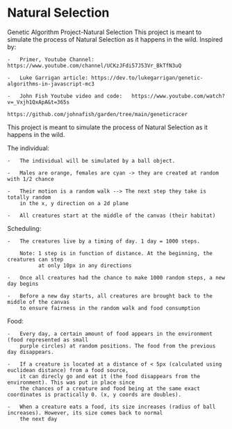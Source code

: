 # Natural Selection
Genetic Algorithm Project-Natural Selection
This project is meant to simulate the process of Natural Selection as it happens in the wild.
Inspired by:

	-	Primer, Youtube Channel: https://www.youtube.com/channel/UCKzJFdi57J53Vr_BkTfN3uQ

	-	Luke Garrigan article: https://dev.to/lukegarrigan/genetic-algorithms-in-javascript-mc3

	-	John Fish Youtube video and code: 	https://www.youtube.com/watch?v=_Vxjh1QxApA&t=365s
										https://github.com/johnafish/garden/tree/main/geneticracer

This project is meant to simulate the process of Natural Selection as it happens in the wild.

The individual:

	- 	The individual will be simulated by a ball object.

	- 	Males are orange, females are cyan -> they are created at random with 1/2 chance

	- 	Their motion is a random walk --> The next step they take is totally random 
		in the x, y direction on a 2d plane

	- 	All creatures start at the middle of the canvas (their habitat)

Scheduling:

	- 	The creatures live by a timing of day. 1 day = 1000 steps.

		Note: 1 step is in function of distance. At the beginning, the creatures can step
			  at only 10px in any directions

	- 	Once all creatures had the chance to make 1000 random steps, a new day begins

	- 	Before a new day starts, all creatures are brought back to the middle of the canvas
		to ensure fairness in the random walk and food consumption

Food:

	- 	Every day, a certain amount of food appears in the environment (food represented as small
		purple circles) at random positions. The food from the previous day disappears. 

	- 	If a creature is located at a distance of < 5px (calculated using euclidean distance) from a food source, 
		it can direcly go and eat it (the food disappears from the environment). This was put in place since
		the chances of a creature and food being at the same exact coordinates is practically 0. (x, y coords are doubles).

	- 	When a creature eats a food, its size increases (radius of ball increases). However, its size comes back to normal
		the next day
